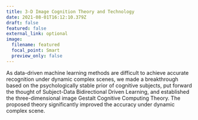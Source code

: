 ```yaml
---
title: 3-D Image Cognition Theory and Technology
date: 2021-08-01T16:12:10.379Z
draft: false
featured: false
external_link: optional
image:
  filename: featured
  focal_point: Smart
  preview_only: false
---
```

As data-driven machine learning methods are difficult to achieve accurate recognition under dynamic complex scenes, we made a breakthrough based on the psychologically stable prior of cognitive subjects, put forward the thought of Subject-Data Bidirectional Driven Learning, and established the three-dimensional image Gestalt Cognitive Computing Theory. The proposed theory significantly improved the accuracy under dynamic complex scene.

